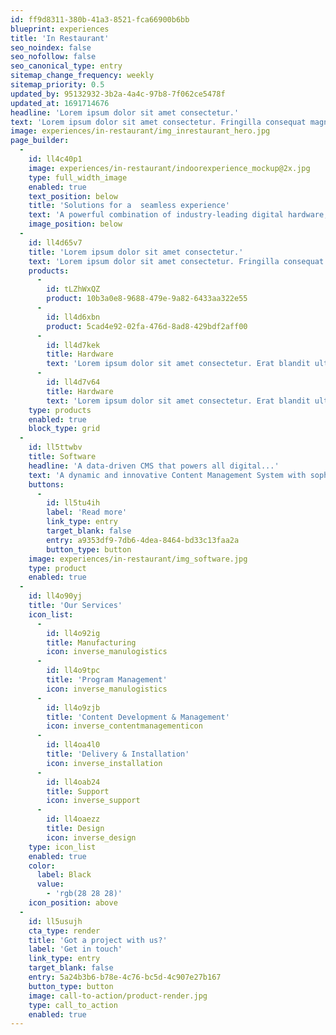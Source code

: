 ```yaml
---
id: ff9d8311-380b-41a3-8521-fca66900b6bb
blueprint: experiences
title: 'In Restaurant'
seo_noindex: false
seo_nofollow: false
seo_canonical_type: entry
sitemap_change_frequency: weekly
sitemap_priority: 0.5
updated_by: 95132932-3b2a-4a4c-97b8-7f062ce5478f
updated_at: 1691714676
headline: 'Lorem ipsum dolor sit amet consectetur.'
text: 'Lorem ipsum dolor sit amet consectetur. Fringilla consequat magna pellentesque scelerisque nunc nunc pellentesque neque. Cras lectus fermentum elit sit diam. Habitant a id quis et urna scelerisque. Mauris faucibus tellus mi et enim aliquet.'
image: experiences/in-restaurant/img_inrestaurant_hero.jpg
page_builder:
  -
    id: ll4c40p1
    image: experiences/in-restaurant/indoorexperience_mockup@2x.jpg
    type: full_width_image
    enabled: true
    text_position: below
    title: 'Solutions for a ​ seamless experience'
    text: 'A powerful combination of industry-leading digital hardware, a dynamic and data-driven CMS and end-to-end services enables the world’s leading brands to drive the best customer experiences and impactful ROI.'
    image_position: below
  -
    id: ll4d65v7
    title: 'Lorem ipsum dolor sit amet consectetur.'
    text: 'Lorem ipsum dolor sit amet consectetur. Fringilla consequat magna pellentesque scelerisque nunc nunc pellentesque neque. Cras lectus fermentum elit sit diam. Habitant a id quis et urna scelerisque. Mauris faucibus tellus mi et enim aliquet.'
    products:
      -
        id: tLZhWxQZ
        product: 10b3a0e8-9688-479e-9a82-6433aa322e55
      -
        id: ll4d6xbn
        product: 5cad4e92-02fa-476d-8ad8-429bdf2aff00
      -
        id: ll4d7kek
        title: Hardware
        text: 'Lorem ipsum dolor sit amet consectetur. Erat blandit ultricies pharetra semper eget consequat. Sollicitudin id.'
      -
        id: ll4d7v64
        title: Hardware
        text: 'Lorem ipsum dolor sit amet consectetur. Erat blandit ultricies pharetra semper eget consequat. Sollicitudin id.'
    type: products
    enabled: true
    block_type: grid
  -
    id: ll5ttwbv
    title: Software
    headline: 'A data-driven CMS that powers all digital...'
    text: 'A dynamic and innovative Content Management System with sophisticated integration capabilities allows for a single solution across all hardware touchpoints, ensuring a seamless and connected customer experience.'
    buttons:
      -
        id: ll5tu4ih
        label: 'Read more'
        link_type: entry
        target_blank: false
        entry: a9353df9-7db6-4dea-8464-bd33c13faa2a
        button_type: button
    image: experiences/in-restaurant/img_software.jpg
    type: product
    enabled: true
  -
    id: ll4o90yj
    title: 'Our Services'
    icon_list:
      -
        id: ll4o92ig
        title: Manufacturing
        icon: inverse_manulogistics
      -
        id: ll4o9tpc
        title: 'Program Management'
        icon: inverse_manulogistics
      -
        id: ll4o9zjb
        title: 'Content Development & Management'
        icon: inverse_contentmanagementicon
      -
        id: ll4oa4l0
        title: 'Delivery & Installation'
        icon: inverse_installation
      -
        id: ll4oab24
        title: Support
        icon: inverse_support
      -
        id: ll4oaezz
        title: Design
        icon: inverse_design
    type: icon_list
    enabled: true
    color:
      label: Black
      value:
        - 'rgb(28 28 28)'
    icon_position: above
  -
    id: ll5usujh
    cta_type: render
    title: 'Got a project with us?'
    label: 'Get in touch'
    link_type: entry
    target_blank: false
    entry: 5a24b3b6-b78e-4c76-bc5d-4c907e27b167
    button_type: button
    image: call-to-action/product-render.jpg
    type: call_to_action
    enabled: true
---
```

